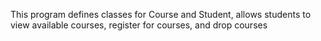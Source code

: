 This program defines classes for Course and Student, allows students to view available courses, register for courses, and drop courses
